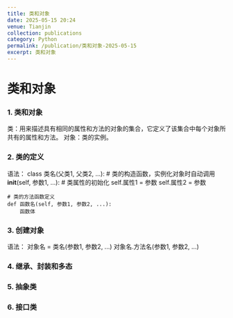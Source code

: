 ```yaml
---
title: 类和对象
date: 2025-05-15 20:24
venue: Tianjin
collection: publications
category: Python
permalink: /publication/类和对象-2025-05-15
excerpt: 类和对象
---
```

# 类和对象

### 1. 类和对象
类：用来描述具有相同的属性和方法的对象的集合，它定义了该集合中每个对象所共有的属性和方法。
对象：类的实例。

### 2. 类的定义
语法：
class 类名(父类1, 父类2, ...):
    # 类的构造函数，实例化对象时自动调用
    __init__(self, 参数1, ...):
        # 类属性的初始化
        self.属性1 = 参数
        self.属性2 = 参数

    # 类的方法函数定义
    def 函数名(self, 参数1, 参数2, ...):
        函数体

### 3. 创建对象
语法：
对象名 = 类名(参数1, 参数2, ...)
对象名.方法名(参数1, 参数2, ...)

### 4. 继承、封装和多态

### 5. 抽象类

### 6. 接口类